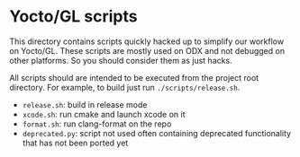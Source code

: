# Yocto/GL scripts

This directory contains scripts quickly hacked up to simplify our workflow on
Yocto/GL. These scripts are mostly used on ODX and not debugged on other 
platforms. So you should consider them as just hacks.

All scripts should are intended to be executed from the project root directory.
For example, to build just run `./scripts/release.sh`.

- `release.sh`: build in release mode
- `xcode.sh`: run cmake and launch xcode on it
- `format.sh`: run clang-format on the repo
- `deprecated.py`: script not used often containing deprecated functionality 
    that has not been ported yet
